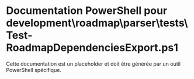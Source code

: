 # Documentation PowerShell pour development\roadmap\parser\tests\Test-RoadmapDependenciesExport.ps1

Cette documentation est un placeholder et doit être générée par un outil PowerShell spécifique.
